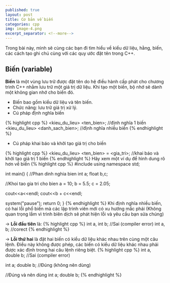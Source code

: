 ```yaml
---
published: true
layout: post
title: Cơ bản về biến
categories: cpp
img: image-4.png
excerpt_separator: <!--more-->
---
```

Trong bài này, mình sẽ cùng các bạn đi tìm hiểu về kiểu dữ liệu, hằng, biến, các cách tạo ghi chú cùng với các quy ước đặt tên trong C++. 
<!--more-->
## Biến (variable)
 
**Biến** là một vùng lưu trữ được đặt tên do hệ điều hành cấp phát cho chương trình C++ nhằm lưu trữ một giá trị dữ liệu. Khi tạo một biến, bộ nhớ sẽ dành một không gian nhớ cho biến đó.
- Biến bao gồm kiểu dữ liệu và tên biến. 
- Chức năng: lưu trữ giá trị xử lý.
- Cú pháp định nghĩa biến

{% highlight cpp %}
<kieu_du_lieu> <ten_bien>; //định nghĩa 1 biến
<kieu_du_lieu> <danh_sach_bien>; //định nghĩa nhiều biến
{% endhighlight %}
- Cú pháp khai báo và khởi tạo giá trị cho biến

{% highlight cpp %}
<kieu_du_lieu> <ten_bien> = <gia_tri>; //khai báo và khởi tạo giá trị 1 biến
{% endhighlight %}
Hãy xem một ví dụ để hình dung rõ hơn về biến
{% highlight cpp %}
#include <iostream>
using namespace std;

int main()
{
  //Phan dinh nghia bien
  int a;
  float b,c;
  
  //Khoi tao gia tri cho bien
  a = 10;
  b = 5.5;
  c = 2.05;
  
  cout<<a<<endl;
  cout<<b + c<<endl;
  
  system("pause");
  return 0;
}
{% endhighlight %}
Khi định nghĩa nhiều biến, có hai lỗi phổ biến mà các lập trình viên mới có xu hướng mắc phải (Không quan trọng lắm vì trình biên dịch sẽ phát hiện lỗi và yêu cầu bạn sửa chúng)
  
→ **Lỗi đầu tiên** là:
  {% highlight cpp %}
int a, int b;  //Sai (compiler error)
int a, b;  //corect
{% endhighlight %}
  
→ **Lỗi thứ hai** là đặt hai biến có kiểu dữ liệu khác nhau trên cùng một câu lệnh. Điều này không được phép, các biến có kiểu dữ liệu khác nhau phải được xác định trong hai câu lệnh riêng biệt. 
   {% highlight cpp %}
int a, double b;  //Sai (compiler error)

int a; double b;  //Đúng (không nên dùng)

//Đúng và nên dùng
int a;
double b;
{% endhighlight %}